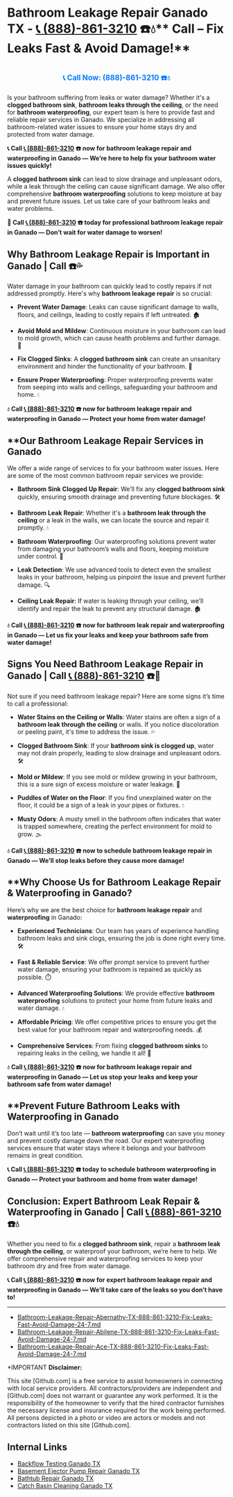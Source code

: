 # Bathroom Leakage Repair Ganado TX - [📞 (888)-861-3210](https://plumbing-texas-3210.netlify.app) ☎️💧** Call – Fix Leaks Fast & Avoid Damage!**
# 

<p align="center" style="font-size: 1.2em; font-weight: bold; margin: 20px 0;">
  <a href="https://plumbing-texas-3210.netlify.app" target="_blank" style="color: #007BFF; text-decoration: none;">📞 Call Now: (888)-861-3210 ☎️💧</a>
</p>

Is your bathroom suffering from leaks or water damage? Whether it's a **clogged bathroom sink**, **bathroom leaks through the ceiling**, or the need for **bathroom waterproofing**, our expert team is here to provide fast and reliable repair services in Ganado. We specialize in addressing all bathroom-related water issues to ensure your home stays dry and protected from water damage.

**📞 Call [📞 (888)-861-3210](https://plumbing-texas-3210.netlify.app) ☎️ now for bathroom leakage repair and waterproofing in Ganado — We’re here to help fix your bathroom water issues quickly!**

A **clogged bathroom sink** can lead to slow drainage and unpleasant odors, while a leak through the ceiling can cause significant damage. We also offer comprehensive **bathroom waterproofing** solutions to keep moisture at bay and prevent future issues. Let us take care of your bathroom leaks and water problems.

**🚨 Call [📞 (888)-861-3210](https://plumbing-texas-3210.netlify.app) ☎️ today for professional bathroom leakage repair in Ganado — Don’t wait for water damage to worsen!**

## **Why Bathroom Leakage Repair is Important in Ganado | Call  ☎️💦**

Water damage in your bathroom can quickly lead to costly repairs if not addressed promptly. Here's why **bathroom leakage repair** is so crucial:

- **Prevent Water Damage**: Leaks can cause significant damage to walls, floors, and ceilings, leading to costly repairs if left untreated. 🏚️

- **Avoid Mold and Mildew**: Continuous moisture in your bathroom can lead to mold growth, which can cause health problems and further damage. 🦠

- **Fix Clogged Sinks**: A **clogged bathroom sink** can create an unsanitary environment and hinder the functionality of your bathroom. 🚿

- **Ensure Proper Waterproofing**: Proper waterproofing prevents water from seeping into walls and ceilings, safeguarding your bathroom and home. 💧

**💧 Call [📞 (888)-861-3210](https://plumbing-texas-3210.netlify.app) ☎️ now for bathroom leakage repair and waterproofing in Ganado — Protect your home from water damage!**

## **Our Bathroom Leakage Repair Services in Ganado 

We offer a wide range of services to fix your bathroom water issues. Here are some of the most common bathroom repair services we provide:

- **Bathroom Sink Clogged Up Repair**: We’ll fix any **clogged bathroom sink** quickly, ensuring smooth drainage and preventing future blockages. 🛠️

- **Bathroom Leak Repair**: Whether it's a **bathroom leak through the ceiling** or a leak in the walls, we can locate the source and repair it promptly. 💧

- **Bathroom Waterproofing**: Our waterproofing solutions prevent water from damaging your bathroom’s walls and floors, keeping moisture under control. 🚿

- **Leak Detection**: We use advanced tools to detect even the smallest leaks in your bathroom, helping us pinpoint the issue and prevent further damage. 🔍

- **Ceiling Leak Repair**: If water is leaking through your ceiling, we’ll identify and repair the leak to prevent any structural damage. 🏚️

**💧 Call [📞 (888)-861-3210](https://plumbing-texas-3210.netlify.app) ☎️ now for bathroom leak repair and waterproofing in Ganado — Let us fix your leaks and keep your bathroom safe from water damage!**

## **Signs You Need Bathroom Leakage Repair in Ganado | Call [📞 (888)-861-3210](https://plumbing-texas-3210.netlify.app) ☎️🚨**

Not sure if you need bathroom leakage repair? Here are some signs it’s time to call a professional:

- **Water Stains on the Ceiling or Walls**: Water stains are often a sign of a **bathroom leak through the ceiling** or walls. If you notice discoloration or peeling paint, it's time to address the issue. 💦

- **Clogged Bathroom Sink**: If your **bathroom sink is clogged up**, water may not drain properly, leading to slow drainage and unpleasant odors. 🛠️

- **Mold or Mildew**: If you see mold or mildew growing in your bathroom, this is a sure sign of excess moisture or water leakage. 🦠

- **Puddles of Water on the Floor**: If you find unexplained water on the floor, it could be a sign of a leak in your pipes or fixtures. 💧

- **Musty Odors**: A musty smell in the bathroom often indicates that water is trapped somewhere, creating the perfect environment for mold to grow. 🌫️

**💧 Call [📞 (888)-861-3210](https://plumbing-texas-3210.netlify.app) ☎️ now to schedule bathroom leakage repair in Ganado — We’ll stop leaks before they cause more damage!**

## **Why Choose Us for Bathroom Leakage Repair & Waterproofing in Ganado? 

Here’s why we are the best choice for **bathroom leakage repair** and **waterproofing** in Ganado:

- **Experienced Technicians**: Our team has years of experience handling bathroom leaks and sink clogs, ensuring the job is done right every time. 🛠️

- **Fast & Reliable Service**: We offer prompt service to prevent further water damage, ensuring your bathroom is repaired as quickly as possible. ⏱️

- **Advanced Waterproofing Solutions**: We provide effective **bathroom waterproofing** solutions to protect your home from future leaks and water damage. 💧

- **Affordable Pricing**: We offer competitive prices to ensure you get the best value for your bathroom repair and waterproofing needs. 💰

- **Comprehensive Services**: From fixing **clogged bathroom sinks** to repairing leaks in the ceiling, we handle it all! 🔧

**💧 Call [📞 (888)-861-3210](https://plumbing-texas-3210.netlify.app) ☎️ now for bathroom leakage repair and waterproofing in Ganado — Let us stop your leaks and keep your bathroom safe from water damage!**

## **Prevent Future Bathroom Leaks with Waterproofing in Ganado 

Don’t wait until it’s too late — **bathroom waterproofing** can save you money and prevent costly damage down the road. Our expert waterproofing services ensure that water stays where it belongs and your bathroom remains in great condition.

**📞 Call [📞 (888)-861-3210](https://plumbing-texas-3210.netlify.app) ☎️ today to schedule bathroom waterproofing in Ganado — Protect your bathroom and home from water damage!**

## **Conclusion: Expert Bathroom Leak Repair & Waterproofing in Ganado | Call [📞 (888)-861-3210](https://plumbing-texas-3210.netlify.app) ☎️💧**

Whether you need to fix a **clogged bathroom sink**, repair a **bathroom leak through the ceiling**, or waterproof your bathroom, we’re here to help. We offer comprehensive repair and waterproofing services to keep your bathroom dry and free from water damage.

**📞 Call [📞 (888)-861-3210](https://plumbing-texas-3210.netlify.app) ☎️ now for expert bathroom leakage repair and waterproofing in Ganado — We’ll take care of the leaks so you don’t have to!**

---

- [Bathroom-Leakage-Repair-Abernathy-TX-888-861-3210-Fix-Leaks-Fast-Avoid-Damage-24-7.md](https://github.com/allyoucaneatsushiin/plumbing-texas/blob/main/Bathroom-Leakage-Repair-Abernathy-TX-888-861-3210-Fix-Leaks-Fast-Avoid-Damage-24-7.md)
- [Bathroom-Leakage-Repair-Abilene-TX-888-861-3210-Fix-Leaks-Fast-Avoid-Damage-24-7.md](https://github.com/allyoucaneatsushiin/plumbing-texas/blob/main/Bathroom-Leakage-Repair-Abilene-TX-888-861-3210-Fix-Leaks-Fast-Avoid-Damage-24-7.md)
- [Bathroom-Leakage-Repair-Ace-TX-888-861-3210-Fix-Leaks-Fast-Avoid-Damage-24-7.md](https://github.com/allyoucaneatsushiin/plumbing-texas/blob/main/Bathroom-Leakage-Repair-Ace-TX-888-861-3210-Fix-Leaks-Fast-Avoid-Damage-24-7.md)


*IMPORTANT **Disclaimer:**

This site [Github.com] is a free service to assist homeowners in connecting with local service providers. All contractors/providers are independent and [Github.com] does not warrant or guarantee any work performed. It is the responsibility of the homeowner to verify that the hired contractor furnishes the necessary license and insurance required for the work being performed. All persons depicted in a photo or video are actors or models and not contractors listed on this site [Github.com].


## Internal Links
- [Backflow Testing Ganado TX](https://github.com/allyoucaneatsushiin/plumbing-texas/blob/main/Backflow-Testing-Ganado-TX-888-861-3210-Prevention-Same-Day-Service-Available-24-7.md)
- [Basement Ejector Pump Repair Ganado TX](https://github.com/allyoucaneatsushiin/plumbing-texas/blob/main/Basement-Ejector-Pump-Repair-Ganado-TX-888-861-3210-Same-Day-Service-for-Urgent-Repairs-24-7.md)
- [Bathtub Repair Ganado TX](https://github.com/allyoucaneatsushiin/plumbing-texas/blob/main/Bathtub-Repair-Ganado-TX-888-861-3210-Replacement-Same-Day-Service-to-Restore-Your-Tub-24-7.md)
- [Catch Basin Cleaning Ganado TX](https://github.com/allyoucaneatsushiin/plumbing-texas/blob/main/Catch-Basin-Cleaning-Ganado-TX-888-861-3210-Storm-Drain-Emergency-Services-Available-24-7-Fast-Affordable.md)

